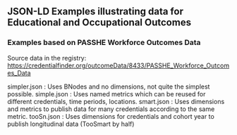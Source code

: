 ## JSON-LD Examples illustrating data for Educational and Occupational Outcomes

### Examples based on PASSHE Workforce Outcomes Data
Source data in the registry: https://credentialfinder.org/outcomeData/8433/PASSHE_Workforce_Outcomes_Data

simpler.json : Uses BNodes and no dimensions, not quite the simplest possible.
simple.json : Uses named metrics which can be reused for different credentials, time periods, locations.
smart.json : Uses dimensions and metrics to publish data for many credentials according to the same metric. 
tooSn.json : Uses dimensions for credentials and cohort year to publish longitudinal data (TooSmart by half) 
